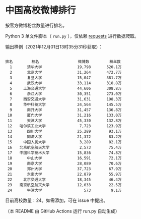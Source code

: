 
# 中国高校微博排行

按官方微博粉丝数量进行排名。

Python 3 单文件脚本（ `run.py` ），仅依赖 [requests](https://github.com/psf/requests) 进行数据爬取。

输出样例（2021年12月01日13时35分31秒获取）：

```

排名　　　　　校名　　　　　         微博数         粉丝数
  1　　　　清华大学　　　　         19,798       520.1万
  2　　　　北京大学　　　　         31,264       472.7万
  3　　　　复旦大学　　　　         15,047       381.7万
  4　　　　武汉大学　　　　         33,114       318.8万
  5　　　上海交通大学　　　         44,606       308.8万
  6　　　　浙江大学　　　　         30,351       273.0万
  7　　　西安交通大学　　　         31,631       198.3万
  8　　　华中科技大学　　　         24,564       145.5万
  9　　　　南开大学　　　　         31,457       136.8万
 10　　　　厦门大学　　　　         31,216       133.0万
 11　　　　天津大学　　　　         45,330       132.8万
 12　　哈尔滨工业大学　　　          7,723       123.9万
 13　　　　四川大学　　　　         25,289        93.1万
 14　　　　同济大学　　　　         21,372        83.2万
 15　　　中国人民大学　　　          3,289        82.1万
 16　　北京航空航天大学　　          2,573        75.4万
 17　　中国科学技术大学　　         15,836        74.8万
 18　　　　中山大学　　　　         16,591        72.1万
 19　　　　南京大学　　　　         28,089        70.6万
 20　　　　郑州大学　　　　         37,723        67.9万
 21　　　　东南大学　　　　         22,879        55.9万
 22　　　北京交通大学　　　         18,345        46.4万
 23　　南京航空航天大学　　         12,033        22.5万
 24　　　　牛津大学　　　　            573         9.1万

```

目前高校数量：24。如需添加，可在 issue 中提出。

（本 README 由 GitHub Actions 运行 run.py 自动生成）
